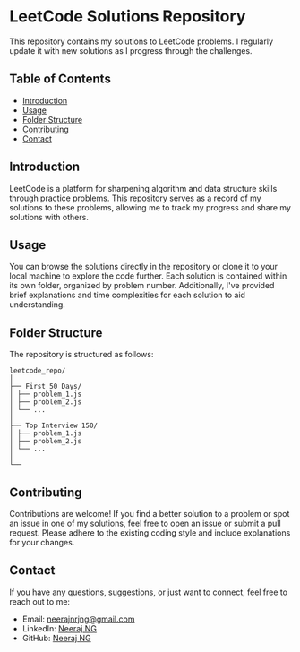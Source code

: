 # LeetCode Solutions Repository

This repository contains my solutions to LeetCode problems. I regularly update it with new solutions as I progress through the challenges.

## Table of Contents

- [Introduction](#introduction)
- [Usage](#usage)
- [Folder Structure](#folder-structure)
- [Contributing](#contributing)
- [Contact](#contact)

## Introduction

LeetCode is a platform for sharpening algorithm and data structure skills through practice problems. This repository serves as a record of my solutions to these problems, allowing me to track my progress and share my solutions with others.

## Usage

You can browse the solutions directly in the repository or clone it to your local machine to explore the code further. Each solution is contained within its own folder, organized by problem number. Additionally, I've provided brief explanations and time complexities for each solution to aid understanding.

## Folder Structure

The repository is structured as follows:

```
leetcode_repo/
│
├── First 50 Days/
│ ├── problem_1.js
│ ├── problem_2.js
│ └── ...
│
├── Top Interview 150/
│ ├── problem_1.js
│ ├── problem_2.js
│ └── ...
│
└──
```

## Contributing

Contributions are welcome! If you find a better solution to a problem or spot an issue in one of my solutions, feel free to open an issue or submit a pull request. Please adhere to the existing coding style and include explanations for your changes.

## Contact

If you have any questions, suggestions, or just want to connect, feel free to reach out to me:

- Email: [neerajnrjng@gmail.com](mailto:your.email@example.com)
- LinkedIn: [Neeraj NG](https://www.linkedin.com/in/neeraj-ng/)
- GitHub: [Neeraj NG](https://github.com/neerajng)
